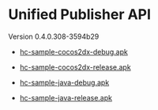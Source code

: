 # Unified Publisher API 

 Version 0.4.0.308-3594b29

* [hc-sample-cocos2dx-debug.apk](https://honeycomb-bucket.s3.amazonaws.com/hc-sample-cocos2dx-debug.apk?Signature=YY3FF%2F4ZRkSQPEKP4V%2BIakp3vhI%3D&AWSAccessKeyId=AKIAIGXRM4NA6YIFQINA&Expires=1442820873)

* [hc-sample-cocos2dx-release.apk](https://honeycomb-bucket.s3.amazonaws.com/hc-sample-cocos2dx-release.apk?Expires=1442821057&Signature=VuxZ0SI%2Fc9iYwy2OfS0CPVe2yl4%3D&AWSAccessKeyId=AKIAIGXRM4NA6YIFQINA)

* [hc-sample-java-debug.apk](https://honeycomb-bucket.s3.amazonaws.com/hc-sample-java-debug.apk?Expires=1442821081&Signature=hClMFWl8bQBofUPGcjE0RATg7vo%3D&AWSAccessKeyId=AKIAIGXRM4NA6YIFQINA)

* [hc-sample-java-release.apk](https://honeycomb-bucket.s3.amazonaws.com/hc-sample-java-release.apk?Signature=IZfZ%2BOY1DRkVbOK3ZJ20RED2kvI%3D&AWSAccessKeyId=AKIAIGXRM4NA6YIFQINA&Expires=1442821107)

